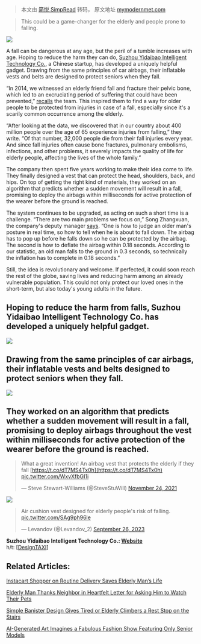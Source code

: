 > 本文由 [简悦 SimpRead](http://ksria.com/simpread/) 转码， 原文地址 [mymodernmet.com](https://mymodernmet.com/wearable-airbags-elderly-fall-protection/)

> This could be a game-changer for the elderly and people prone to falling.

![](https://mymodernmet.com/wp/wp-content/uploads/2024/01/wearable-airbags-for-the-elderly-4.jpg)

A fall can be dangerous at any age, but the peril of a tumble increases with age. Hoping to reduce the harm they can do, [Suzhou Yidaibao Intelligent Technology Co.](http://www.zgznhh.com/en/), a Chinese startup, has developed a uniquely helpful gadget. Drawing from the same principles of car airbags, their inflatable vests and belts are designed to protect seniors when they fall.

“In 2014, we witnessed an elderly friend fall and fracture their pelvic bone, which led to an excruciating period of suffering that could have been prevented,” [recalls](http://www.zgznhh.com/en/About) the team. This inspired them to find a way for older people to be protected from injuries in case of a fall, especially since it's a scarily common occurrence among the elderly.

“After looking at the data, we discovered that in our country about 400 million people over the age of 65 experience injuries from falling,” they write. “Of that number, 32,000 people die from their fall injuries every year. And since fall injuries often cause bone fractures, pulmonary embolisms, infections, and other problems, it severely impacts the quality of life for elderly people, affecting the lives of the whole family.”

The company then spent five years working to make their idea come to life. They finally designed a vest that can protect the head, shoulders, back, and hips. On top of getting the right kind of materials, they worked on an algorithm that predicts whether a sudden movement will result in a fall, promising to deploy the airbags within milliseconds for active protection of the wearer before the ground is reached.

The system continues to be upgraded, as acting on such a short time is a challenge. “There are two main problems we focus on,” Song Zhangxuan, the company's deputy manager [says](https://www.euronews.com/2019/06/13/watch-chinese-company-designs-wearable-airbag-for-the-elderly). “One is how to judge an older man's posture in real time, so how to tell when he is about to fall down. The airbag has to pop up before he falls down so he can be protected by the airbag. The second is how to deflate the airbag within 0.18 seconds. According to our statistic, an old man falls to the ground in 0.3 seconds, so technically the inflation has to complete in 0.18 seconds.”

Still, the idea is revolutionary and welcome. If perfected, it could soon reach the rest of the globe, saving lives and reducing harm among an already vulnerable population. This could not only protect our loved ones in the short-term, but also today's young adults in the future.

Hoping to reduce the harm from falls, Suzhou Yidaibao Intelligent Technology Co. has developed a uniquely helpful gadget.
-------------------------------------------------------------------------------------------------------------------------

![](https://mymodernmet.com/wp/wp-content/uploads/2024/01/wearable-airbags-for-the-elderly-1.jpg)

Drawing from the same principles of car airbags, their inflatable vests and belts designed to protect seniors when they fall.
-----------------------------------------------------------------------------------------------------------------------------

![](https://mymodernmet.com/wp/wp-content/uploads/2024/01/wearable-airbags-for-the-elderly-2.jpg)

They worked on an algorithm that predicts whether a sudden movement will result in a fall, promising to deploy airbags throughout the vest within milliseconds for active protection of the wearer before the ground is reached.
--------------------------------------------------------------------------------------------------------------------------------------------------------------------------------------------------------------------------------

> What a great invention! An airbag vest that protects the elderly if they fall [https://t.co/dT7MS4Tx0h](https://t.co/dT7MS4Tx0h) [pic.twitter.com/WxvXfbGI1i](https://t.co/WxvXfbGI1i)
> 
> — Steve Stewart-Williams (@SteveStuWill) [November 24, 2021](https://twitter.com/SteveStuWill/status/1463634859994189834?ref_src=twsrc%5Etfw)

![](https://mymodernmet.com/wp/wp-content/uploads/2024/01/wearable-airbags-for-the-elderly-3.jpg)

> Air cushion vest designed for elderly people's risk of falling. [pic.twitter.com/SAg9ph96le](https://t.co/SAg9ph96le)
> 
> — Levandov (@Levandov_2) [September 26, 2023](https://twitter.com/Levandov_2/status/1706551152135872781?ref_src=twsrc%5Etfw)

**Suzhou Yidaibao Intelligent Technology Co.: [Website](https://designtaxi.com/news/426024/Wearable-Airbags-Instantly-Protect-The-Elderly-When-They-Fall/)**  
h/t: [[DesignTAXI](https://designtaxi.com/news/426024/Wearable-Airbags-Instantly-Protect-The-Elderly-When-They-Fall/)]

Related Articles:
-----------------

[Instacart Shopper on Routine Delivery Saves Elderly Man’s Life](https://mymodernmet.com/instacart-employee-saves-mans-life/)

[Elderly Man Thanks Neighbor in Heartfelt Letter for Asking Him to Watch Their Pets](https://mymodernmet.com/elderly-man-watches-pets-and-writes-letter/)

[Simple Banister Design Gives Tired or Elderly Climbers a Rest Stop on the Stairs](https://mymodernmet.com/handrail-bench-design/)

[AI-Generated Art Imagines a Fabulous Fashion Show Featuring Only Senior Models](https://mymodernmet.com/malik-afegbua-fashion-show-for-elders/)